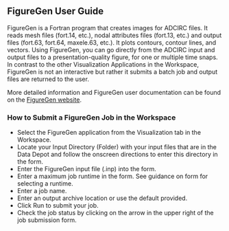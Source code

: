## FigureGen User Guide

FigureGen is a Fortran program that creates images for ADCIRC files. It reads mesh files (fort.14, etc.), nodal attributes files (fort.13, etc.) and output files (fort.63, fort.64, maxele.63, etc.). It plots contours, contour lines, and vectors. Using FigureGen, you can go directly from the ADCIRC input and output files to a presentation-quality figure, for one or multiple time snaps. In contrast to the other Visualization Applications in the Workspace, FigureGen is not an interactive but rather it submits a batch job and output files are returned to the user.

More detailed information and FigureGen user documentation can be found on the <a href="https://ccht.ccee.ncsu.edu/figuregen-v-49/" title="FigureGen Website" target="_blank">FigureGen website</a>.

### How to Submit a FigureGen Job in the Workspace

<ul>
<li>Select the FigureGen application from the Visualization tab in the Workspace.</li>
<li>Locate your Input Directory (Folder) with your input files that are in the Data Depot and follow the onscreen directions to enter this directory in the form.</li>
<li>Enter the FigureGen input file (.inp) into the form.</li>
<li>Enter a maximum job runtime in the form. See guidance on form for selecting a runtime.</li>
<li>Enter a job name.</li>
<li>Enter an output archive location or use the default provided.</li>
<li>Click Run to submit your job.</li>
<li>Check the job status by clicking on the arrow in the upper right of the job submission form.</li>
</ul>

